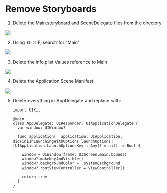 # Remove Storyboards

1. Delete the Main.storyboard and SceneDelegate files from the directory

 ![](/Users/christopherkoski/Desktop/DeleteMain.png)

2. Using ⇧ ⌘ F, search for "Main"

 ![](/Users/christopherkoski/Desktop/searchMain.png)

3. Delete the Info.plist Values reference to Main

 ![](/Users/christopherkoski/Desktop/infoPlist1.png)

4. Delete the Application Scene Manifest

 ![](/Users/christopherkoski/Desktop/sceneManifest.png)

5. Delete everything in AppDelegate and replace with: 


	```
	import UIKit
	
	@main
	class AppDelegate: UIResponder, UIApplicationDelegate {
	  var window: UIWindow?
	  
	  func application(_ application: UIApplication, didFinishLaunchingWithOptions launchOptions: [UIApplication.LaunchOptionsKey : Any]? = nil) -> Bool {
	    
	    window = UIWindow(frame: UIScreen.main.bounds)
	    window?.makeKeyAndVisible()
	    window?.backgroundColor = .systemBackground
	    window?.rootViewController = ViewController()
	    
	    return true
	  }
	}
	```


